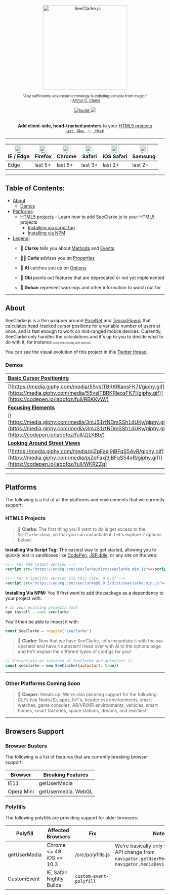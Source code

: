 <div align="center">
  <p><img src="https://i.imgur.com/4nfh4tG.png" alt="SeeClarke.js" height=266>
  <br>
  <p><small>"Any sufficiently advanced technology is indistinguishable from magic."
  <br>- <a href="https://en.wikipedia.org/wiki/Arthur_C._Clarke">Arthur C. Clarke</a></small>
  <br>
  <p><a href="https://travis-ci.com/labofoz/SeeClarke"><img src="https://travis-ci.com/labofoz/SeeClarke.svg?branch=master" alt="build"></a><a href="https://codecov.io/gh/labofoz/SeeClarke">
  <img src="https://codecov.io/gh/labofoz/SeeClarke.js/branch/master/graph/badge.svg" />
</a>
<br>
<br>
<p><strong>Add client-side, head-tracked pointers</strong> to your <a href="#html5-projects">HTML5 projects</a> just...like...✨...that!
</div>

---

| [<img src="https://raw.githubusercontent.com/alrra/browser-logos/master/src/edge/edge_48x48.png" alt="IE / Edge" width="24px" height="24px" />](http://godban.github.io/browsers-support-badges/)</br>IE / Edge | [<img src="https://raw.githubusercontent.com/alrra/browser-logos/master/src/firefox/firefox_48x48.png" alt="Firefox" width="24px" height="24px" />](http://godban.github.io/browsers-support-badges/)</br>Firefox | [<img src="https://raw.githubusercontent.com/alrra/browser-logos/master/src/chrome/chrome_48x48.png" alt="Chrome" width="24px" height="24px" />](http://godban.github.io/browsers-support-badges/)</br>Chrome | [<img src="https://raw.githubusercontent.com/alrra/browser-logos/master/src/safari/safari_48x48.png" alt="Safari" width="24px" height="24px" />](http://godban.github.io/browsers-support-badges/)</br>Safari | [<img src="https://raw.githubusercontent.com/alrra/browser-logos/master/src/safari-ios/safari-ios_48x48.png" alt="iOS Safari" width="24px" height="24px" />](http://godban.github.io/browsers-support-badges/)</br>iOS Safari | [<img src="https://raw.githubusercontent.com/alrra/browser-logos/master/src/samsung-internet/samsung-internet_48x48.png" alt="Samsung" width="24px" height="24px" />](http://godban.github.io/browsers-support-badges/)</br>Samsung |
| --------- | --------- | --------- | --------- | --------- | --------- |
| Edge | last 5+ | last 5+ | last 3+ | last 2+ | last 2+

---

## Table of Contents:

- [About](#about)
  - [Demos](#demos)
- [Platforms](#platforms):
  - [HTML5 projects](#html5-projects) - Learn how to add SeeClarke.js to your HTML5 projects
    - [Installing via script tag](#installing-via-script-tag)
    - [Installing via NPM](#installing-via-npm)
- [Legend](#legend):
  - 🧙 **Clarke** tells you about [Methods](https://github.com/labofoz/SeeClarke.js/wiki/Methods) and [Events](https://github.com/labofoz/SeeClarke.js/wiki/Events)

  - 🧚🏽 **Curie** advises you on [Properties](https://github.com/labofoz/SeeClarke.js/wiki/Properties)

  - 🧞‍ **Al** catches you up on [Options](https://github.com/labofoz/SeeClarke.js/wiki/Options)

  - 👻 **Obi** points out features that are deprecated or not yet implemented

  - 🐉 **Gohan** represent warnings and other information to watch out for

---

## About

SeeClarke.js is a thin wrapper around [PoseNet](https://github.com/tensorflow/tfjs-models/tree/master/posenet) and [TensorFlow.js](https://js.tensorflow.org/) that calculates head-tracked cursor positions for a variable number of users at once, and is fast enough to work on mid-ranged mobile devices. Currently, SeeClarke only handles the calculations and it's up to you to decide what to do with it, for instance <small><small><small>(click links to play with demos)</small></small></small>:

You can see the visual evolution of this project in this [Twitter thread](https://twitter.com/labofoz/status/996603306540548096).

### Demos

| [Basic Cursor Positioning](https://codepen.io/labofoz/full/RBKKvW/) | [Page Scrolling](https://codepen.io/labofoz/full/XBpMVv/)
| :------------- | :-------------
| [![https://media.giphy.com/media/55vsITBRKRlaosFK7I/giphy.gif](https://media.giphy.com/media/55vsITBRKRlaosFK7I/giphy.gif)](https://codepen.io/labofoz/full/RBKKvW/)| [![https://media.giphy.com/media/5b9d1dQlV7CzRJ5ueC/giphy.gif](https://media.giphy.com/media/5b9d1dQlV7CzRJ5ueC/giphy.gif)](https://codepen.io/labofoz/full/XBpMVv/)|
| [**Focusing Elements**](https://codepen.io/labofoz/full/ZjLKBb/) | [**Panning Google Maps**](https://codepen.io/labofoz/full/ajpWQL) |
| [![https://media.giphy.com/media/3mJS1rtNDmSSh1dUKy/giphy.gif](https://media.giphy.com/media/3mJS1rtNDmSSh1dUKy/giphy.gif)](https://codepen.io/labofoz/full/ZjLKBb/) | [![Panning Google Maps](https://media.giphy.com/media/5UqLVqYo5BCy0zN7RQ/giphy.gif)](https://codepen.io/labofoz/full/ajpWQL) |
| [**Looking Around Street Views**](https://codepen.io/labofoz/full/WKRZZq) | [**Looking Around YouTube 360**](https://codepen.io/labofoz/full/VBPMEd/) |
| [![https://media.giphy.com/media/pjZpFaxj9jBFqS54vR/giphy.gif](https://media.giphy.com/media/pjZpFaxj9jBFqS54vR/giphy.gif)](https://codepen.io/labofoz/full/WKRZZq) | [![https://giphy.com/gifs/83fHb6D3QQ7xb1WHBT](https://media.giphy.com/media/83fHb6D3QQ7xb1WHBT/giphy.gif)](https://codepen.io/labofoz/full/VBPMEd/)

---

## Platforms

The following is a list of all the platforms and environments that we currently support:

### HTML5 Projects

> 🧙 **Clarke**: The first thing you'll want to do is get access to the `SeeClarke` class, so that you can instantiate it. Let's explore 2 options below!

**Installing Via Script Tag:** The easiest way to get started, allowing you to quickly test in sandboxes like [CodePen](https://codepen.io), [JSFiddle](https://jsfiddle.net/), or any site on the web:

```html
<!-- For the latest version -->
<script src="https://unpkg.com/seeclarke/dist/seeclarke.min.js"></script>

<!-- For a specific version (in this case, 0.0.3) -->
<script src="https://unpkg.com/seeclarke@0.0.3/dist/seeclarke.min.js"></script>
```

**Installing Via NPM:** You'll first want to add the package as a dependency to your project with:
```bash
# In your existing projects root
npm install --save seeclarke
```

You'll then be able to import it with:

```js
const SeeClarke = require('seeclarke')
```

> 🧙 **Clarke:** Now that we have SeeClarke, let's instantiate it with the `new` operator and have it autostart! Head over with Al to the options page and he'll explain the different types of configs for you!

```js
// Instantiate an instance of SeeClarke and autostart it
const seeclarke = new SeeClarke({autostart: true})
```

---

### Other Platforms Coming Soon

> 👻 **Casper:** Heads up! We're also planning support for the following: CLI's (via NodeJS), apps, IoT's, headerless environments, smart watches, game consoles, AR/VR/MR environments, vehicles, smart homes, smart factories, space stations, dreams, and realities!

---

## Browsers Support

### Browser Busters
The following is a list of features that are currently breaking browser support:

| Browser | Breaking Features |
|---------|-------------------|
| IE11 | getUserMedia
| Opera Mini | getUsermedia, WebGL

### Polyfills
The following polyfills are providing support for older browsers:

| Polyfill | Affected Browsers | Fix | Notes |
|----------|-------------------|-----|-------|
| getUserMedia | Chrome <= 49 <br> iOS <= 10.3  | /src/polyfills.js | We're basically only supporting the API change from `navigator.getUserMedia` to `navigator.mediaDevices.getUserMedia`
| CustomEvent | IE, Safari Nightly Builds | `custom-event-polyfill` | &nbsp; |
